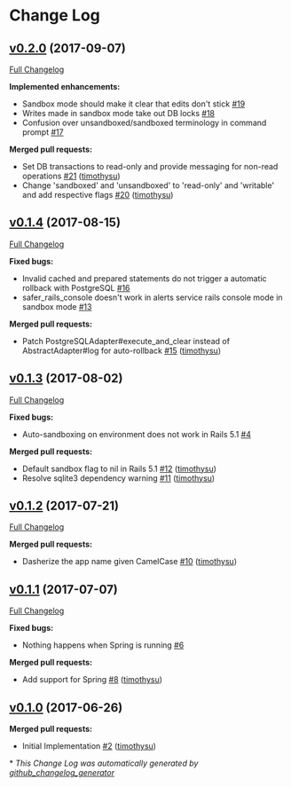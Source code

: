 # Change Log

## [v0.2.0](https://github.com/salsify/safer_rails_console/tree/v0.2.0) (2017-09-07)
[Full Changelog](https://github.com/salsify/safer_rails_console/compare/v0.1.4...v0.2.0)

**Implemented enhancements:**

- Sandbox mode should make it clear that edits don't stick [\#19](https://github.com/salsify/safer_rails_console/issues/19)
- Writes made in sandbox mode take out DB locks [\#18](https://github.com/salsify/safer_rails_console/issues/18)
- Confusion over unsandboxed/sandboxed terminology in command prompt [\#17](https://github.com/salsify/safer_rails_console/issues/17)

**Merged pull requests:**

- Set DB transactions to read-only and provide messaging for non-read operations [\#21](https://github.com/salsify/safer_rails_console/pull/21) ([timothysu](https://github.com/timothysu))
- Change 'sandboxed' and 'unsandboxed' to 'read-only' and 'writable' and add respective flags [\#20](https://github.com/salsify/safer_rails_console/pull/20) ([timothysu](https://github.com/timothysu))

## [v0.1.4](https://github.com/salsify/safer_rails_console/tree/v0.1.4) (2017-08-15)
[Full Changelog](https://github.com/salsify/safer_rails_console/compare/v0.1.3...v0.1.4)

**Fixed bugs:**

- Invalid cached and prepared statements do not trigger a automatic rollback with PostgreSQL [\#16](https://github.com/salsify/safer_rails_console/issues/16)
- safer\_rails\_console doesn't work in alerts service rails console mode in sandbox mode [\#13](https://github.com/salsify/safer_rails_console/issues/13)

**Merged pull requests:**

- Patch PostgreSQLAdapter\#execute\_and\_clear instead of AbstractAdapter\#log for auto-rollback [\#15](https://github.com/salsify/safer_rails_console/pull/15) ([timothysu](https://github.com/timothysu))

## [v0.1.3](https://github.com/salsify/safer_rails_console/tree/v0.1.3) (2017-08-02)
[Full Changelog](https://github.com/salsify/safer_rails_console/compare/v0.1.2...v0.1.3)

**Fixed bugs:**

- Auto-sandboxing on environment does not work in Rails 5.1 [\#4](https://github.com/salsify/safer_rails_console/issues/4)

**Merged pull requests:**

- Default sandbox flag to nil in Rails 5.1 [\#12](https://github.com/salsify/safer_rails_console/pull/12) ([timothysu](https://github.com/timothysu))
- Resolve sqlite3 dependency warning [\#11](https://github.com/salsify/safer_rails_console/pull/11) ([timothysu](https://github.com/timothysu))

## [v0.1.2](https://github.com/salsify/safer_rails_console/tree/v0.1.2) (2017-07-21)
[Full Changelog](https://github.com/salsify/safer_rails_console/compare/v0.1.1...v0.1.2)

**Merged pull requests:**

- Dasherize the app name given CamelCase [\#10](https://github.com/salsify/safer_rails_console/pull/10) ([timothysu](https://github.com/timothysu))

## [v0.1.1](https://github.com/salsify/safer_rails_console/tree/v0.1.1) (2017-07-07)
[Full Changelog](https://github.com/salsify/safer_rails_console/compare/v0.1.0...v0.1.1)

**Fixed bugs:**

- Nothing happens when Spring is running [\#6](https://github.com/salsify/safer_rails_console/issues/6)

**Merged pull requests:**

- Add support for Spring [\#8](https://github.com/salsify/safer_rails_console/pull/8) ([timothysu](https://github.com/timothysu))

## [v0.1.0](https://github.com/salsify/safer_rails_console/tree/v0.1.0) (2017-06-26)
**Merged pull requests:**

- Initial Implementation [\#2](https://github.com/salsify/safer_rails_console/pull/2) ([timothysu](https://github.com/timothysu))



\* *This Change Log was automatically generated by [github_changelog_generator](https://github.com/skywinder/Github-Changelog-Generator)*